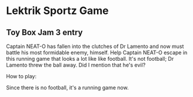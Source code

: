 # Lektrik Sportz Game

## Toy Box Jam 3 entry

Captain NEAT-O has fallen into the clutches of Dr Lamento and now must battle his most formidable enemy, himself.  Help Captain NEAT-O escape in this running game that looks a lot like like football.  It's not football; Dr Lamento threw the ball away.  Did I mention that he's evil?

How to play:

Since there is no football, it's a running game now.  
